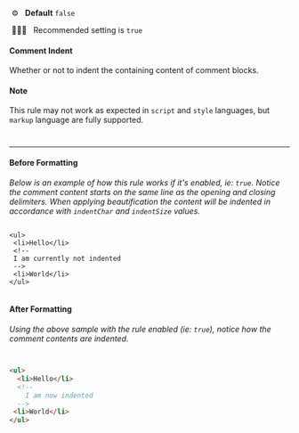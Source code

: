 &nbsp;⚙️&nbsp;&nbsp;&nbsp;**Default** `false`

&nbsp;💁🏽‍♀️&nbsp;&nbsp;&nbsp;Recommended setting is `true`

#### Comment Indent

Whether or not to indent the containing content of comment blocks.

#### Note

This rule may not work as expected in `script` and `style` languages, but `markup` language are fully supported.

#

---

#### Before Formatting

_Below is an example of how this rule works if it's enabled, ie: `true`. Notice the comment content starts on the same line as the opening and closing delimiters. When applying beautification the content will be indented in accordance with `indentChar` and `indentSize` values._

```liquid

<ul>
 <li>Hello</li>
 <!--
 I am currently not indented
 -->
 <li>World</li>
</ul>


```

#### After Formatting

_Using the above sample with the rule enabled (ie: `true`), notice how the comment contents are indented._

```html


<ul>
  <li>Hello</li>
  <!--
    I am now indented
  -->
 <li>World</li>
</ul>

```
